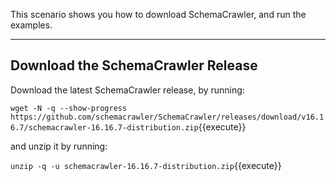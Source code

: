 This scenario shows you how to download SchemaCrawler, and run the examples.

-----

## Download the SchemaCrawler Release
Download the latest SchemaCrawler release, by running:

`wget -N -q --show-progress  https://github.com/schemacrawler/SchemaCrawler/releases/download/v16.16.7/schemacrawler-16.16.7-distribution.zip`{{execute}}

and unzip it by running:

`unzip -q -u schemacrawler-16.16.7-distribution.zip`{{execute}}
